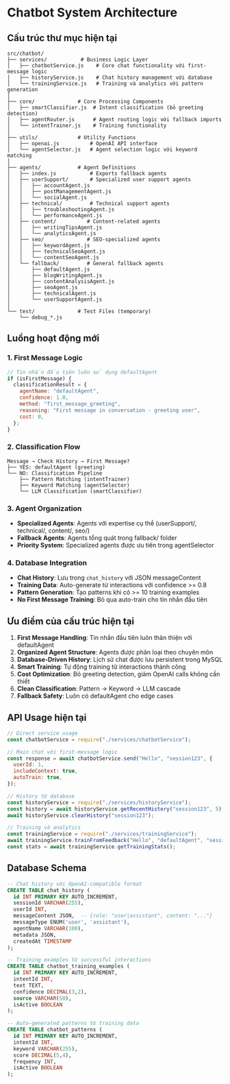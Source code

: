 # Chatbot System Architecture

## Cấu trúc thư mục hiện tại

```
src/chatbot/
├── services/           # Business Logic Layer
│   ├── chatbotService.js    # Core chat functionality với first-message logic
│   ├── historyService.js    # Chat history management với database
│   └── trainingService.js   # Training và analytics với pattern generation
│
├── core/              # Core Processing Components
│   ├── smartClassifier.js  # Intent classification (bỏ greeting detection)
│   ├── agentRouter.js      # Agent routing logic với fallback imports
│   └── intentTrainer.js    # Training functionality
│
├── utils/             # Utility Functions
│   ├── openai.js          # OpenAI API interface
│   └── agentSelector.js   # Agent selection logic với keyword matching
│
├── agents/            # Agent Definitions
│   ├── index.js           # Exports fallback agents
│   ├── userSupport/       # Specialized user support agents
│   │   ├── accountAgent.js
│   │   ├── postManagementAgent.js
│   │   └── socialAgent.js
│   ├── technical/         # Technical support agents
│   │   ├── troubleshootingAgent.js
│   │   └── performanceAgent.js
│   ├── content/          # Content-related agents
│   │   ├── writingTipsAgent.js
│   │   └── analyticsAgent.js
│   ├── seo/              # SEO-specialized agents
│   │   ├── keywordAgent.js
│   │   ├── technicalSeoAgent.js
│   │   └── contentSeoAgent.js
│   └── fallback/         # General fallback agents
│       ├── defaultAgent.js
│       ├── blogWritingAgent.js
│       ├── contentAnalysisAgent.js
│       ├── seoAgent.js
│       ├── technicalAgent.js
│       └── userSupportAgent.js
│
└── test/              # Test Files (temporary)
    └── debug_*.js
```

## Luồng hoạt động mới

### 1. First Message Logic

```javascript
// Tin nhắn đầu tiên luôn sử dụng defaultAgent
if (isFirstMessage) {
  classificationResult = {
    agentName: "defaultAgent",
    confidence: 1.0,
    method: "first_message_greeting",
    reasoning: "First message in conversation - greeting user",
    cost: 0,
  };
}
```

### 2. Classification Flow

```
Message → Check History → First Message?
├── YES: defaultAgent (greeting)
└── NO: Classification Pipeline
    ├── Pattern Matching (intentTrainer)
    ├── Keyword Matching (agentSelector)
    └── LLM Classification (smartClassifier)
```

### 3. Agent Organization

- **Specialized Agents**: Agents với expertise cụ thể (userSupport/, technical/, content/, seo/)
- **Fallback Agents**: Agents tổng quát trong fallback/ folder
- **Priority System**: Specialized agents được ưu tiên trong agentSelector

### 4. Database Integration

- **Chat History**: Lưu trong `chat_history` với JSON messageContent
- **Training Data**: Auto-generate từ interactions với confidence >= 0.8
- **Pattern Generation**: Tạo patterns khi có >= 10 training examples
- **No First Message Training**: Bỏ qua auto-train cho tin nhắn đầu tiên

## Ưu điểm của cấu trúc hiện tại

1. **First Message Handling**: Tin nhắn đầu tiên luôn thân thiện với defaultAgent
2. **Organized Agent Structure**: Agents được phân loại theo chuyên môn
3. **Database-Driven History**: Lịch sử chat được lưu persistent trong MySQL
4. **Smart Training**: Tự động training từ interactions thành công
5. **Cost Optimization**: Bỏ greeting detection, giảm OpenAI calls không cần thiết
6. **Clean Classification**: Pattern → Keyword → LLM cascade
7. **Fallback Safety**: Luôn có defaultAgent cho edge cases

## API Usage hiện tại

```javascript
// Direct service usage
const chatbotService = require("./services/chatbotService");

// Main chat với first-message logic
const response = await chatbotService.send("Hello", "session123", {
  userId: 1,
  includeContext: true,
  autoTrain: true,
});

// History từ database
const historyService = require("./services/historyService");
const history = await historyService.getRecentHistory("session123", 5);
await historyService.clearHistory("session123");

// Training và analytics
const trainingService = require("./services/trainingService");
await trainingService.trainFromFeedback("Hello", "defaultAgent", "session123");
const stats = await trainingService.getTrainingStats();
```

## Database Schema

```sql
-- Chat history với OpenAI-compatible format
CREATE TABLE chat_history (
  id INT PRIMARY KEY AUTO_INCREMENT,
  sessionId VARCHAR(255),
  userId INT,
  messageContent JSON,  -- {role: "user|assistant", content: "..."}
  messageType ENUM('user', 'assistant'),
  agentName VARCHAR(100),
  metadata JSON,
  createdAt TIMESTAMP
);

-- Training examples từ successful interactions
CREATE TABLE chatbot_training_examples (
  id INT PRIMARY KEY AUTO_INCREMENT,
  intentId INT,
  text TEXT,
  confidence DECIMAL(3,2),
  source VARCHAR(50),
  isActive BOOLEAN
);

-- Auto-generated patterns từ training data
CREATE TABLE chatbot_patterns (
  id INT PRIMARY KEY AUTO_INCREMENT,
  intentId INT,
  keyword VARCHAR(255),
  score DECIMAL(5,4),
  frequency INT,
  isActive BOOLEAN
);
```
